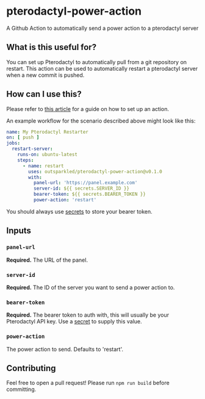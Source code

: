 # pterodactyl-power-action

A Github Action to automatically send a power action to a pterodactyl server

## What is this useful for?

You can set up Pterodactyl to automatically pull from a git repository on restart. 
This action can be used to automatically restart a pterodactyl server when a new commit is pushed.

## How can I use this?

Please refer to [this article](https://docs.github.com/en/actions/quickstart) for a guide on how to set up an action.

An example workflow for the scenario described above might look like this:

```yaml
name: My Pterodactyl Restarter
on: [ push ]
jobs:
  restart-server:
    runs-on: ubuntu-latest
    steps:
      - name: restart
        uses: outsparkled/pterodactyl-power-action@v0.1.0
        with:
          panel-url: 'https://panel.example.com'
          server-id: ${{ secrets.SERVER_ID }}
          bearer-token: ${{ secrets.BEARER_TOKEN }}
          power-action: 'restart'
```

You should always use [secrets](https://docs.github.com/en/actions/security-guides/encrypted-secrets) to store your bearer token.

## Inputs

### `panel-url`

**Required.** The URL of the panel.

### `server-id`

**Required.** The ID of the server you want to send a power action to.

### `bearer-token`
**Required.** The bearer token to auth with, this will usually be your Pterodactyl API key. 
Use a [secret](https://docs.github.com/en/actions/security-guides/encrypted-secrets) to supply this value.

### `power-action`

The power action to send. Defaults to 'restart'.

## Contributing

Feel free to open a pull request! Please run `npm run build` before committing.
